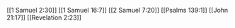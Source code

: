 [[1 Samuel 2:30]]
[[1 Samuel 16:7]]
[[2 Samuel 7:20]]
[[Psalms 139:1]]
[[John 21:17]]
[[Revelation 2:23]]

